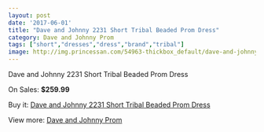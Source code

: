 ```yaml
---
layout: post
date: '2017-06-01'
title: "Dave and Johnny 2231 Short Tribal Beaded Prom Dress"
category: Dave and Johnny Prom
tags: ["short","dresses","dress","brand","tribal"]
image: http://img.princessan.com/54963-thickbox_default/dave-and-johnny-2231-short-tribal-beaded-prom-dress.jpg
---
```

Dave and Johnny 2231 Short Tribal Beaded Prom Dress

On Sales: **$259.99**
<a href="https://www.princessan.com/en/dave-and-johnny-prom/24718-dave-and-johnny-2231-short-tribal-beaded-prom-dress.html"><amp-img layout="responsive" width="600" height="600" src="//img.princessan.com/54963-thickbox_default/dave-and-johnny-2231-short-tribal-beaded-prom-dress.jpg" alt="Dave and Johnny 2231 Short Tribal Beaded Prom Dress 0" /></a>
<a href="https://www.princessan.com/en/dave-and-johnny-prom/24718-dave-and-johnny-2231-short-tribal-beaded-prom-dress.html"><amp-img layout="responsive" width="600" height="600" src="//img.princessan.com/54964-thickbox_default/dave-and-johnny-2231-short-tribal-beaded-prom-dress.jpg" alt="Dave and Johnny 2231 Short Tribal Beaded Prom Dress 1" /></a>

Buy it: [Dave and Johnny 2231 Short Tribal Beaded Prom Dress](https://www.princessan.com/en/dave-and-johnny-prom/24718-dave-and-johnny-2231-short-tribal-beaded-prom-dress.html "Dave and Johnny 2231 Short Tribal Beaded Prom Dress")

View more: [Dave and Johnny Prom](https://www.princessan.com/en/181-dave-and-johnny-prom "Dave and Johnny Prom")